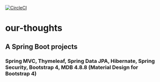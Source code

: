 [![CircleCI](https://circleci.com/gh/unmeshchow/our-thoughts.svg?style=svg)](https://circleci.com/gh/unmeshchow/our-thoughts)
# our-thoughts
## A Spring Boot projects
### Spring MVC, Thymeleaf, Spring Data JPA, Hibernate, Spring Security, Bootstrap 4, MDB 4.8.8 (Material Design for Bootstrap 4)

